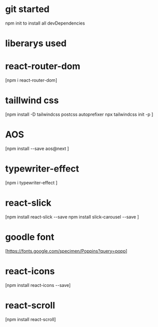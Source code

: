 # git started

npm init to install all devDependencies

# liberarys used

# react-router-dom

[npm i react-router-dom]

# taillwind css

[npm install -D tailwindcss postcss autoprefixer
npx tailwindcss init -p
]

# AOS

[npm install --save aos@next ]

# typewriter-effect

[npm i typewriter-effect ]

# react-slick

[npm install react-slick --save
npm install slick-carousel --save
]

# goodle font

[https://fonts.google.com/specimen/Poppins?query=popp]

# react-icons

[npm install react-icons --save]

# react-scroll

[npm install react-scroll]
